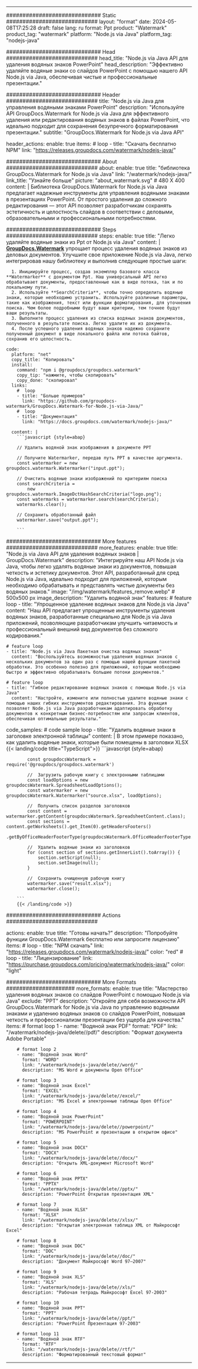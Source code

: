 
---
############################# Static ############################
layout: "format"
date:  2024-05-08T17:25:28
draft: false
lang: ru
format: Ppt
product: "Watermark"
product_tag: "watermark"
platform: "Node.js via Java"
platform_tag: "nodejs-java"

############################# Head ############################
head_title: "Node.js via Java API для удаления водяных знаков PowerPoint"
head_description: "Эффективно удаляйте водяные знаки со слайдов PowerPoint с помощью нашего API Node.js via Java, обеспечивая чистые и профессиональные презентации."

############################# Header ############################
title: "Node.js via Java для управления водяными знаками PowerPoint" 
description: "Используйте API GroupDocs.Watermark for Node.js via Java для эффективного удаления или редактирования водяных знаков в файлах PowerPoint, что идеально подходит для сохранения безупречного форматирования презентации."
subtitle: "GroupDocs.Watermark for Node.js via Java API" 

header_actions:
  enable: true
  items:
    #  loop
    - title: "Скачать бесплатно NPM"
      link: "https://releases.groupdocs.com/watermark/nodejs-java/"
      
############################# About ############################
about:
    enable: true
    title: "библиотека GroupDocs.Watermark for Node.js via Java"
    link: "/watermark/nodejs-java/"
    link_title: "Узнайте больше"
    picture: "about_watermark.svg" # 480 X 400
    content: |
       Библиотека GroupDocs.Watermark for Node.js via Java предлагает надежные инструменты для управления водяными знаками в презентациях PowerPoint. От простого удаления до сложного редактирования — этот API позволяет разработчикам сохранять эстетичность и целостность слайдов в соответствии с деловыми, образовательными и профессиональными потребностями.

############################# Steps ############################
steps:
    enable: true
    title: "Легко удаляйте водяные знаки из Ppt от Node.js via Java"
    content: |
      **[GroupDocs.Watermark](https://products.groupdocs.com/watermark/nodejs-java/)** упрощает процесс удаления водяных знаков из деловых документов. Улучшите свое приложение Node.js via Java, легко интегрировав нашу библиотеку и выполнив следующие простые шаги:
      
      1. Инициируйте процесс, создав экземпляр базового класса **Watermarker** с документом Ppt. Наш универсальный API легко обрабатывает документы, предоставленные как в виде потока, так и по локальному пути.
      2. Используйте **SearchCriteria**, чтобы точно определить водяные знаки, которые необходимо устранить. Используйте различные параметры, такие как изображения, текст или функции форматирования, для уточнения поиска. Чем более подробными будут ваши критерии, тем точнее будут ваши результаты.
      3. Выполните процесс удаления из списка водяных знаков документов, полученного в результате поиска. Легко удалите их из документа.
      4. После успешного удаления водяных знаков надежно сохраните полученный документ в виде локального файла или потока байтов, сохранив его целостность.
   
    code:
      platform: "net"
      copy_title: "Копировать"
      install:
        command: "npm i @groupdocs/groupdocs.watermark"
        copy_tip: "нажмите, чтобы скопировать"
        copy_done: "скопировал"
      links:
        #  loop
        - title: "Больше примеров"
          link: "https://github.com/groupdocs-watermark/GroupDocs.Watermark-for-Node.js-via-Java/"
        #  loop
        - title: "Документация"
          link: "https://docs.groupdocs.com/watermark/nodejs-java/"
          
      content: |
        ```javascript {style=abap}

        // Удалить водяной знак изображения в документе PPT

        // Получите Watermarker, передав путь PPT в качестве аргумента.
        const watermarker = new groupdocs.watermark.Watermarker("input.ppt");
        
        // Очистить водяные знаки изображений по критериям поиска
        const searchCriteria = 
            new groupdocs.watermark.ImageDctHashSearchCriteria("logo.png");
        const watermarks = watermarker.search(searchCriteria);
        watermarks.clear();

        // Сохранить обработанный файл
        watermarker.save("output.ppt");
        
        ```            

############################# More features ############################
more_features:
  enable: true
  title: "Node.js via Java API для удаления водяных знаков | GroupDocs.Watermark"
  description: "Интегрируйте наш API Node.js via Java, чтобы легко удалять водяные знаки из документов, повышая четкость и эстетику документов. Этот API, разработанный для сред Node.js via Java, идеально подходит для приложений, которым необходимо обрабатывать и представлять чистые документы без водяных знаков."
  image: "/img/watermark/features_remove.webp" # 500x500 px
  image_description: "Удалить водяной знак"
  features:
    # feature loop
    - title: "Упрощенное удаление водяных знаков для Node.js via Java"
      content: "Наш API предлагает упрощенные инструменты удаления водяных знаков, разработанные специально для Node.js via Java приложений, позволяющие разработчикам улучшить читаемость и профессиональный внешний вид документов без сложного кодирования."

    # feature loop
    - title: "Node.js via Java Пакетная очистка водяных знаков"
      content: "Воспользуйтесь возможностью удаления водяных знаков с нескольких документов за один раз с помощью нашей функции пакетной обработки. Это особенно полезно для приложений, которым необходимо быстро и эффективно обрабатывать большие потоки документов."

    # feature loop
    - title: "Гибкое редактирование водяных знаков с помощью Node.js via Java"
      content: "Настройте, измените или полностью удалите водяные знаки с помощью наших гибких инструментов редактирования. Эта функция позволяет Node.js via Java разработчикам адаптировать обработку документов к конкретным бизнес-потребностям или запросам клиентов, обеспечивая оптимальные результаты."
      
  code_samples:
    # code sample loop
    - title: "Удалить водяные знаки в заголовке электронной таблицы"
      content: |
        В этом примере показано, как удалить водяные знаки, которые были помещены в заголовки XLSX
        {{< landing/code title="TypeScript">}}
        ```javascript {style=abap}
        
            const groupdocsWatermark = require('@groupdocs/groupdocs.watermark')

            //  Загрузить рабочую книгу с электронными таблицами
            const loadOptions = new groupdocsWatermark.SpreadsheetLoadOptions();
            const watermarker = new groupdocsWatermark.Watermarker("source.xlsx", loadOptions);

            //  Получить список разделов заголовков
            const content = watermarker.getContent(groupdocsWatermark.SpreadsheetContent.class);
            const sections = content.getWorksheets().get_Item(0).getHeadersFooters()
                .getByOfficeHeaderFooterType(groupdocsWatermark.OfficeHeaderFooterType.HeaderPrimary).getSections();
  
            //  Удалить водяные знаки из заголовков
            for (const section of sections.getInnerList().toArray()) {
                section.setScript(null);
                section.setImage(null);
            }

            //  Сохранить очищенную рабочую книгу
            watermarker.save("result.xlsx");
            watermarker.close();

        ```
        {{< /landing/code >}}


############################# Actions ############################

actions:
  enable: true
  title: "Готовы начать?"
  description: "Попробуйте функции GroupDocs.Watermark бесплатно или запросите лицензию"
  items:
    #  loop
    - title: "NPM скачать"
      link: "https://releases.groupdocs.com/watermark/nodejs-java/"
      color: "red"
        #  loop
    - title: "Лицензирование"
      link: "https://purchase.groupdocs.com/pricing/watermark/nodejs-java/"
      color: "light"


############################# More Formats #####################
more_formats:
    enable: true
    title: "Мастерство удаления водяных знаков со слайдов PowerPoint с помощью Node.js via Java"
    exclude: "PPT"
    description: "Откройте для себя возможности API GroupDocs.Watermark for Node.js via Java по управлению водяными знаками и удалению водяных знаков со слайдов PowerPoint, повышая четкость и профессионализм презентации без ущерба для качества."
    items: 
        # format loop 1
        - name: "Водяной знак PDF"
          format: "PDF"
          link: "/watermark/nodejs-java/delete//pdf/"
          description: "Формат документа Adobe Portable"

        # format loop 2
        - name: "Водяной знак Word"
          format: "WORD"
          link: "/watermark/nodejs-java/delete//word/"
          description: "MS Word и документы Open Office"
          
        # format loop 3
        - name: "Водяной знак Excel"
          format: "EXCEL"
          link: "/watermark/nodejs-java/delete//excel/"
          description: "MS Excel и электронные таблицы Open Office"

        # format loop 4
        - name: "Водяной знак PowerPoint"
          format: "POWERPOINT"
          link: "/watermark/nodejs-java/delete//powerpoint/"
          description: "MS PowerPoint и презентации в открытом офисе"

        # format loop 5
        - name: "Водяной знак DOCX"
          format: "DOCX"
          link: "/watermark/nodejs-java/delete//docx/"
          description: "Открыть XML-документ Microsoft Word"
          
        # format loop 6
        - name: "Водяной знак PPTX"
          format: "PPTX"
          link: "/watermark/nodejs-java/delete//pptx/"
          description: "PowerPoint Открытая презентация XML"
          
        # format loop 7
        - name: "Водяной знак XLSX"
          format: "XLSX"
          link: "/watermark/nodejs-java/delete//xlsx/"
          description: "Открытая электронная таблица XML от Майкрософт Excel"

        # format loop 8
        - name: "Водяной знак DOC"
          format: "DOC"
          link: "/watermark/nodejs-java/delete//doc/"
          description: "Документ Майкрософт Word 97—2007"

        # format loop 9
        - name: "Водяной знак XLS"
          format: "XLS"
          link: "/watermark/nodejs-java/delete//xls/"
          description: "Рабочая тетрадь Майкрософт Excel 97-2003"

        # format loop 10
        - name: "Водяной знак PPT"
          format: "PPT"
          link: "/watermark/nodejs-java/delete//ppt/"
          description: "PowerPoint Презентация 97-2003"

        # format loop 11
        - name: "Водяной знак RTF"
          format: "RTF"
          link: "/watermark/nodejs-java/delete//rtf/"
          description: "Форматированный текстовый формат"

---